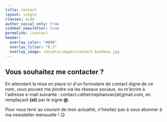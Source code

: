 ```yaml
---
title: Contact
layout: single
classes: wide
author_social_only: true
sidebar_newsletter: true
permalink: /contact
header:
  overlay_color: "#000"
  overlay_filter: "0.2"
  overlay_image: /assets/images/contact-bandeau.jpg
---
```



## Vous souhaitez me contacter ?

En attendant la mise en place ici d'un formulaire de contact digne de ce nom, vous pouvez me joindre via les réseaux sociaux, ou m'écrire à l'adresse e-mail suivante&nbsp;: contact.catherinephanvan(at)gmail.com, en remplaçant **(at)** par le signe **@**.

Pour vous tenir au courant de mon actualité, n'hésitez pas à vous abonner à ma newsletter mensuelle&nbsp;! 😉
